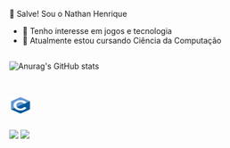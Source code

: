 👋 Salve! Sou o Nathan Henrique

- 👀 Tenho interesse em jogos e tecnologia
- 🌱 Atualmente estou cursando Ciência da Computação

 ##

![Anurag's GitHub stats](https://github-readme-stats.vercel.app/api?username=nathanhenriquy&show_icons=true&theme=algolia)

  ##

 <div style="display: inline_block"><br>
    <img align="center" alt="Na-C" height="30" width="40" src="https://raw.githubusercontent.com/devicons/devicon/master/icons/c/c-original.svg">
  </div>
  
  ##
  
  <div> 
  <a href="https://www.instagram.com/nathanhenriquy/" target="_blank"><img src="https://img.shields.io/badge/-Instagram-%23E4405F?style=for-the-badge&logo=instagram&logoColor=white" target="_blank"></a>
 	<a href="COLAR LINK AQ" target="_blank"><img src="https://img.shields.io/badge/-LinkedIn-%230077B5?style=for-the-badge&logo=linkedin&logoColor=white" target="_blank"></a> 
  
</div>
